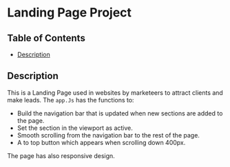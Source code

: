 # Landing Page Project

## Table of Contents

* [Description](#description)

## Description
This is a Landing Page used in websites by marketeers to attract clients and make leads.
The `app.Js` has the functions to:
- Build the navigation bar that is updated when new sections are added to the page.
- Set the section in the viewport as active.
- Smooth scrolling from the navigation bar to the rest of the page.
- A to top button which appears when scrolling down 400px.

The page has also responsive design.

